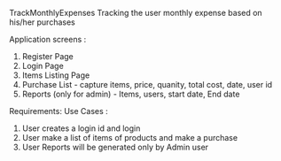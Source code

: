 TrackMonthlyExpenses Tracking the user monthly expense based on his/her purchases

Application screens :
1. Register Page
2. Login Page
3. Items Listing Page
4. Purchase List - capture items, price, quanity, total cost, date, user id
5. Reports (only for admin) - Items, users, start date, End date


Requirements: 
Use Cases :
1. User creates a login id and login
2. User make a list of items of products and make a purchase
3. User Reports will be generated only by Admin user

